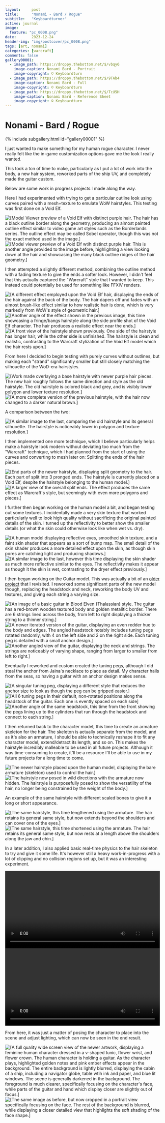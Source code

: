 ```yaml
---
layout:     post
title:      "Nonami - Bard / Rogue"
subtitle:   "Keyboardturner"
active: journal
image:
  feature: "pc_0008.png"
date:       2023-12-24
header-img: "img/postcover/pc_0008.png"
tags: [art, nonami]
categories: [warcraft]
comments: false
gallery00001: 
  - image_path: https://droppy.thebottom.net/$/vbqy6
    image-caption: Nonami Bard - Portrait
    image-copyright: © Keyboardturn
  - image_path: https://droppy.thebottom.net/$/9TAb4
    image-caption: Nonami Bard - Full
    image-copyright: © Keyboardturn
  - image_path: https://droppy.thebottom.net/$/TcU5H
    image-caption: Nonami Bard - Reference Sheet
    image-copyright: © Keyboardturn
---
```


# Nonami - Bard / Rogue

<!-- Gallery __-->
      
{% include subgallery.html id="gallery00001" %}

<!-- end of GALLERY __ -->

I just wanted to make something for my human rogue character. I never really felt like the in-game customization options gave me the look I really wanted.

This took a ton of time to make, particularly as I put a lot of work into the body, a new hair system, reworked parts of the ship UV, and completely made the guitar custom.

Below are some work in progress projects I made along the way.

Here I had experimented with trying to get a particular outline look using curves paired with a mesh+texture to emulate WoW hairstyles. This testing was first done on a Void Elf.

<img loading="lazy" src="https://droppy.thebottom.net/$/VRJzE" alt="[Model Viewer preview of a Void Elf with distinct purple hair. The hair has a black outline border along the geometry, producing an almost painted outline effect similar to video game art styles such as the Borderlands series. The outline effect may be called Sobel operator, though this was not the exact method used in the image.]"/>

<img loading="lazy" src="https://droppy.thebottom.net/$/GuoXB" alt="[Model viewer preview of a Void Elf wtih distinct purple hair. This is another angle provided to the image before, highlighting a view looking down at the hair and showcasing the many black outline ridges of the hair geometry.]"/>

I then attempted a slightly different method, combining the outline method with a fading texture to give the ends a softer look. However, I didn't feel that this actually captured the "Warcraft" style that I wanted to keep. This instead could potentially be used for something like FFXIV renders.

<img loading="lazy" src="https://droppy.thebottom.net/$/GcmlT" alt="[A different effect employed upon the Void Elf hair, displaying the ends of the hair against the back of the body. The hair dapers off and fades with an almost brush-like effect similar to how realistic hair is done, which is very markedly from WoW's style of geometric hair.]"/>

<img loading="lazy" src="https://droppy.thebottom.net/$/jqvKx" alt="[Another angle of the effect shown in the previous image, this time showcasing a fringe/bangs hairstyle along the side profile shot of the Void Elf character. The hair produces a realistic effect near the ends.]"/>

<img loading="lazy" src="https://droppy.thebottom.net/$/evuKb" alt="[A front view of the hairstyle shown previously. One side of the hairstyle has longer hair, while the other side is unfinished. The hairstyle is clean and realistic, contrasting to the Warcraft stylization of the Void Elf model which the hair rests upon.]"/>

From here I decided to begin testing with purely curves without outlines, but making each "strand" significantly smaller but still closely matching the silhouette of the WoD-era hairstyles.

<img loading="lazy" src="https://droppy.thebottom.net/$/FEgxD" alt="[Work made overlaying a base hairstyle with newer purple hair pieces. The new hair roughly follows the same direction and style as the old hairstyle. The old hairstyle is colored black and grey, and is visibly lower polygon and lower texture resolution.]"/>

<img loading="lazy" src="https://droppy.thebottom.net/$/CT8qT" alt="[A more complete version of the previous hairstyle, with the hair now changed to a darker natural brown.]"/>

A comparison between the two:

<img loading="lazy" src="https://droppy.thebottom.net/$/ITW1D" alt="[A similar image to the last, comparing the old hairstyle and its general silhuoette. The hairstyle is noticeably lower in polygon and texture resolution.]"/>

I then implemented one more technique, which I believe particularly helps make a hairstyle look modern without deviating too much from the "Warcraft" technique, which I had planned from the start of using the curves and converting to mesh later on: Splitting the ends of the hair pieces.

<img loading="lazy" src="https://droppy.thebottom.net/$/cCFoj" alt="[End parts of the newer hairstyle, displaying split geometry to the hair. Each part of split into 3 pronged ends. The hairstyle is currently placed on a Void Elf, despite the hairstyle belonging to the human model.]"/>

<img loading="lazy" src="https://droppy.thebottom.net/$/eZAHe" alt="[A larger view of the overall split ends. The effect produces the same effect as Warcraft's style, but seemingly with even more polygons and pieces.]"/>

I further then began working on the human model a bit, and began testing out some textures. I incidentally made a very skin texture that worked particularly well to look high quality without sacrificing the original painted details of the skin. I turned up the reflectivity to better show the smaller details (or what the skin could otherwise look like when wet vs. dry).

<img loading="lazy" src="https://droppy.thebottom.net/$/l48XM" alt="[A human model displaying reflective eyes, smoothed skin texture, and a faint skin shader that appears as a sort of bump map. The small detail of the skin shader produces a more detailed effect upon the skin, as though skin pores are catching light and producing shadows.]"/>

<img loading="lazy" src="https://droppy.thebottom.net/$/Xoq6h" alt="[A similar image to the last, however this time displaying the skin shader as much more reflective similar to the eyes. The reflectivity makes it appear as though it the skin is wet, contrasting to the dryer effect previously.]"/>

I then began working on the Guitar model. This was actually a bit of an [older project](https://twitter.com/keyboardturn/status/1389332750730027017) that I revisited. I reworked some significant parts of the new model though, replacing the headstock and neck, reworking the body UV and textures, and giving each string a varying size.

<img loading="lazy" src="https://droppy.thebottom.net/$/VQ9Pq" alt="[An image of a basic guitar in Blood Elven (Thalassian) style. The guitar has a red-brown wooden textured body and golden metalltic border. There are 6 strings lined across the body, from left to right displaying a thicker string to a thinner string.]"/>

<img loading="lazy" src="https://droppy.thebottom.net/$/6MnQz" alt="[A newer iterated version of the guitar, displaying an even redder hue to the body and edges. The angled headstock notably includes tuning pegs rotated randomly, with 4 on the left side and 2 on the right side. Each tuning peg is detailed with a small anchor design.]"/>

<img loading="lazy" src="https://droppy.thebottom.net/$/IAFQX" alt="[Another angled view of the guitar, displaying the neck and strings. The strings are noticeably of varying shape, ranging from larger to smaller from left to right.]"/>

Eventually I reworked and custom created the tuning pegs, although I did steal the anchor from Jaina's necklace to place as detail. My character hails from the seas, so having a guitar with an anchor design makes sense.

<img loading="lazy" src="https://droppy.thebottom.net/$/OB9tP" alt="[A singular tuning peg, displaying a different style that reduces the anchor size to look as though the peg can be gripped easier.]"/>

<img loading="lazy" src="https://droppy.thebottom.net/$/Yy9zZ" alt="[All 6 tuning pegs in their default, non-rotated positions along the headstock of the guitar. Each one is evently spaced on each side]"/>

<img loading="lazy" src="https://droppy.thebottom.net/$/9GMn8" alt="[Another angle of the same headstock, this time from the front showing the pegs lining up to the cylinders that run through the headstock and connect to each string.]"/>

I then returned back to the character model, this time to create an armature skeleton for the hair. The skeleton is actually separate from the model, and as it's also an armature, I should be able to technically reshape it to fit any character model, extend/detract its length, and so on. This makes the hairstyle incredibly malleable to be used in all future projects. Although it was time-consuming to create, it'll be a resource I'll be able to use in my future projects for a long time to come.

<img loading="lazy" src="https://droppy.thebottom.net/$/t65f8" alt="[The newer hairstyle placed upon the human model, displaying the bare armature (skeleton) used to control the hair.]"/>

<img loading="lazy" src="https://droppy.thebottom.net/$/SMV7W" alt="[The hairstyle now posed in wild directions with the armature now hidden. The hairstyle is purposefully posed to show the versatility of the hair, no longer being constrained by the weight of the body.]"/>

An example of the same hairstyle with different scaled bones to give it a long or short appearance.

<img loading="lazy" src="https://droppy.thebottom.net/$/oPeyW" alt="[The same hairstyle, this time lengthened using the armature. The hair retains its general same style, but now extends beyond the shoulders and can cover one of the eyes.]"/>

<img loading="lazy" src="https://droppy.thebottom.net/$/FScBF" alt="[The same hairstyle, this time shortened using the armature. The hair retains its general same style, but now rests at a length above the shoulders along the jaw and chin.]"/>

In a later addition, I also applied basic real-time physics to the hair skeleton to try and give it some life. It's however still a heavy work-in-progress with a lot of clipping and no collision regions set up, but it was an interesting experiment.

<video  width=100% controls loop>
  <source src="https://droppy.thebottom.net/$/QBiV7" type="video/mp4">
  Your browser does not support the video tag or is currently unavailable.
  [Alt: A video displaying a wavy physics effect upon the hair controlled by the armature. The hair tends to clip slightly into the human model shoulder. The human model looks around, animated in one of the default game poses.]
</video>

<video width=100% controls loop>
  <source src="https://droppy.thebottom.net/$/mKNrA" type="video/mp4">
  Your browser does not support the video tag or is currently unavailable.
  [Alt: A video displaying a wavy physics effect upon the hair controlled by the armature. Because the hair is shorter, it tends to clip less with the body of the model. The human model looks around, animated in one of the default game poses.]
</video>

From here, it was just a matter of posing the character to place into the scene and adjust lighting, which can now be seen in the end result.

<img loading="lazy" src="https://droppy.thebottom.net/$/Uy5RW" alt="[A full quality wide screen view of the newer artwork, displaying a feminine human character dressed in a v-shaped tunic, flower wrist, and flower crown. The human character is holding a guitar. As the character plays, highlighted golden notes and pink ember effects appear in the background. The entire background is lightly blurred, displaying the cabin of a ship, including a navigator globe, table wtih ink and paper, and blue lit windows. The scene is generally darkened in the background. The foreground is much clearer, specifically focusing on the character's face, while parts of the guitar and hand which display closer are slightly out of focus.]"/>

<img loading="lazy" src="https://droppy.thebottom.net/$/Up1im" alt="[The same image as before, but now cropped in a portrait view specifically focusing on the face. The rest of the background is blurred, while displaying a closer detailed view that highlights the soft shading of the face shape.]"/>